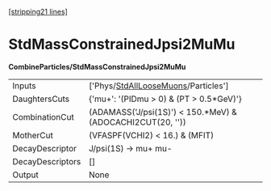 [[stripping21 lines]](./stripping21-index)

# StdMassConstrainedJpsi2MuMu

**CombineParticles/StdMassConstrainedJpsi2MuMu**

|                  |                                                                                         |
|------------------|-----------------------------------------------------------------------------------------|
| Inputs           | ['Phys/[StdAllLooseMuons](./stripping21-commonparticles-stdallloosemuons)/Particles'] |
| DaughtersCuts    | {'mu+': '(PIDmu \> 0) & (PT \> 0.5\*GeV)'}                                              |
| CombinationCut   | (ADAMASS('J/psi(1S)') \< 150.\*MeV) & (ADOCACHI2CUT(20, ''))                            |
| MotherCut        | (VFASPF(VCHI2) \< 16.) & (MFIT)                                                         |
| DecayDescriptor  | J/psi(1S) -\> mu+ mu-                                                                   |
| DecayDescriptors | []                                                                                    |
| Output           | None                                                                                    |
